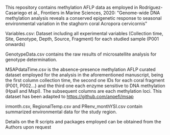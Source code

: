 This repository contains methylation AFLP data as employed in Rodríguez-Casariego et al., Frontiers in Marine Sciences, 2020: "Genome-wide DNA methylation analysis reveals a conserved epigenetic response to seasonal environmental variation in the staghorn coral Acropora cervicornis"

Variables.csv: Dataset including all experimental variables (Collection time, Site, Genotype, Depth, Source, Fragment) for each studied sample (P001 onwards)

GenotypeData.csv contains the raw results of microsatellite analysis for genotype determination.  

MSAPdataTime.csv is the absence-presence methylation AFLP curated dataset employed for the analysis in the aforementioned manuscript, being the first column collection time, the second one IDs for each coral fragment (P001, P002...) and the third one each enzyme sensitive to DNA methylation (HpaII and MspI). The subsequent columns are each methylation loci. This dataset has been adapted to https://github.com/anpefi/msap

irmonth.csv, RegionalTemp.csv and PRenv_monthYSI.csv contain summarized environmental data for the study region.

Details on the R scripts and packages employed can be obtained from the Authors upon request
